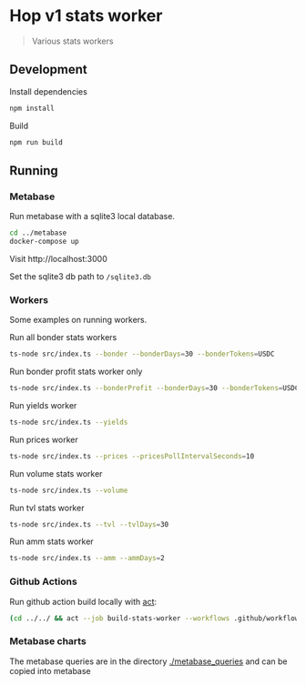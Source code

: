 # Hop v1 stats worker

> Various stats workers

## Development

Install dependencies

```sh
npm install
```

Build

```sh
npm run build
```

## Running

### Metabase

Run metabase with a sqlite3 local database.

```sh
cd ../metabase
docker-compose up
```

Visit http://localhost:3000

Set the sqlite3 db path to `/sqlite3.db`

### Workers

Some examples on running workers.

Run all bonder stats workers

```sh
ts-node src/index.ts --bonder --bonderDays=30 --bonderTokens=USDC
```

Run bonder profit stats worker only

```sh
ts-node src/index.ts --bonderProfit --bonderDays=30 --bonderTokens=USDC
```

Run yields worker

```sh
ts-node src/index.ts --yields
```

Run prices worker

```sh
ts-node src/index.ts --prices --pricesPollIntervalSeconds=10
```

Run volume stats worker

```sh
ts-node src/index.ts --volume
```

Run tvl stats worker

```sh
ts-node src/index.ts --tvl --tvlDays=30
```

Run amm stats worker

```sh
ts-node src/index.ts --amm --ammDays=2
```

### Github Actions

Run github action build locally with [act](https://github.com/nektos/act):

```sh
(cd ../../ && act --job build-stats-worker --workflows .github/workflows/stats_worker.yml --secret-file=.secrets --verbose)
```

### Metabase charts

The metabase queries are in the directory [./metabase_queries](./metabase_queries) and can be copied into metabase


